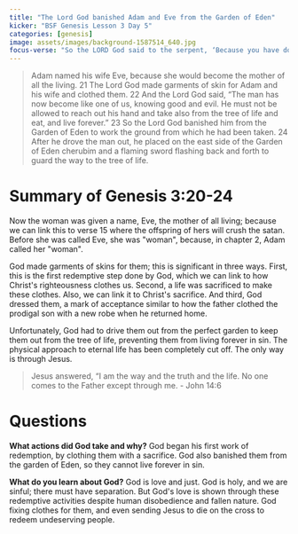 ```yaml
---
title: "The Lord God banished Adam and Eve from the Garden of Eden"
kicker: "BSF Genesis Lesson 3 Day 5"
categories: [genesis]
image: assets/images/background-1587514_640.jpg
focus-verse: "So the LORD God said to the serpent, ‘Because you have done this ... I will put enmity between you and the woman, and between your offspring and hers; he will crush your head, and you will strike his heel.’ – Genesis 3:14-15"
---
```


> Adam named his wife Eve, because she would become the mother of all the living.
> 21 The Lord God made garments of skin for Adam and his wife and clothed them. 22 And the Lord God said, “The man has now become like one of us, knowing good and evil. He must not be allowed to reach out his hand and take also from the tree of life and eat, and live forever.” 23 So the Lord God banished him from the Garden of Eden to work the ground from which he had been taken. 24 After he drove the man out, he placed on the east side of the Garden of Eden cherubim and a flaming sword flashing back and forth to guard the way to the tree of life.

# Summary of Genesis 3:20-24

Now the woman was given a name, Eve, the mother of all living; because we can link this to verse 15 where the offspring of hers will crush the satan. Before she was called Eve, she was "woman", because, in chapter 2, Adam called her "woman".

God made garments of skins for them; this is significant in three ways. First, this is the first redemptive step done by God, which we can link to how Christ's righteousness clothes us. Second, a life was sacrificed to make these clothes. Also, we can link it to Christ's sacrifice. And third, God dressed them, a mark of acceptance similar to how the father clothed the prodigal son with a new robe when he returned home.

Unfortunately, God had to drive them out from the perfect garden to keep them out from the tree of life, preventing them from living forever in sin. The physical approach to eternal life has been completely cut off. The only way is through Jesus.

> Jesus answered, “I am the way and the truth and the life. No one comes to the Father except through me. - John 14:6

# Questions

**What actions did God take and why?** God began his first work of redemption, by clothing them with a sacrifice. God also banished them from the garden of Eden, so they cannot live forever in sin.

**What do you learn about God?** God is love and just. God is holy, and we are sinful; there must have separation. But God's love is shown through these redemptive activities despite human disobedience and fallen nature. God fixing clothes for them, and even sending Jesus to die on the cross to redeem undeserving people.
